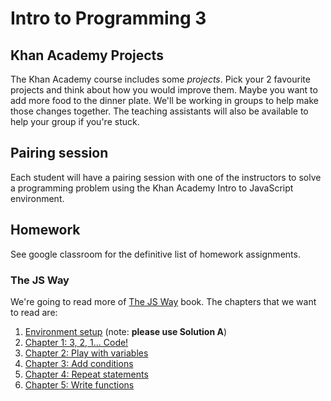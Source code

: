 # Intro to Programming 3

## Khan Academy Projects

The Khan Academy course includes some _projects_. Pick your 2 favourite projects and think about how you would improve them. Maybe you want to add more food to the dinner plate. We'll be working in groups to help make those changes together. The teaching assistants will also be available to help your group if you're stuck.

## Pairing session

Each student will have a pairing session with one of the instructors to solve a programming problem using the Khan Academy Intro to JavaScript environment.

## Homework

See google classroom for the definitive list of homework assignments.

### The JS Way

We're going to read more of [The JS Way](https://github.com/bpesquet/thejsway) book. The chapters that we want to read are:

1. [Environment setup](https://github.com/bpesquet/thejsway/blob/master/manuscript/intro04.md) (note: **please use Solution A**)
2. [Chapter 1: 3, 2, 1... Code!](https://github.com/bpesquet/thejsway/blob/master/manuscript/chapter01.md)
3. [Chapter 2: Play with variables](https://github.com/bpesquet/thejsway/blob/master/manuscript/chapter02.md)
4. [Chapter 3: Add conditions](https://github.com/bpesquet/thejsway/blob/master/manuscript/chapter03.md)
5. [Chapter 4: Repeat statements](https://github.com/bpesquet/thejsway/blob/master/manuscript/chapter04.md)
6. [Chapter 5: Write functions](https://github.com/bpesquet/thejsway/blob/master/manuscript/chapter05.md)
